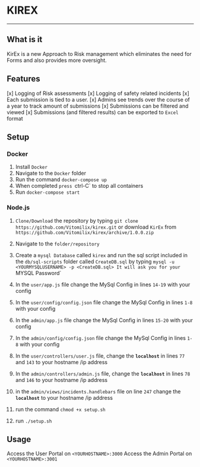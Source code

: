 # KIREX 
---
## What is it

KirEx is a new Approach to Risk management which eliminates the need for Forms and also provides more oversight.

## Features

[x] Logging of Risk assessments
[x] Logging of safety related incidents
[x] Each submission is tied to a user.
[x] Admins see trends over the course of a year to track amount of submissions
[x] Submissions can be filtered and viewed
[x] Submissions (and filtered results) can be exported to `Excel` format

## Setup 
### Docker
1. Install `Docker`
2. Navigate to the `Docker` folder 
3. Run the command `docker-compose up` 
4. When completed `press `ctrl-C` to stop all containers
5. Run `docker-compose start`
### Node.js
1. `Clone/Download` the repository by typing `git clone https://github.com/Vitomilix/kirex.git` or download `KirEx` from `https://github.com/Vitomilix/kirex/archive/1.0.0.zip`
2. Navigate to the `folder/repository`
3. Create a `mysql Database` called `kirex` and run the sql script included in the `db/sql-scripts` folder called `CreateDB.sql` by typing `mysql -u <YOURMYSQLUSERNAME> -p <CreateDB.sql>
It will ask you for your `MYSQL Password` 
5. In the `user/app.js` file change the MySql Config in lines `14-19` with your config
6.  In the `user/config/config.json` file change the MySql Config in lines `1-8` with your config
7.  In the `admin/app.js` file change the MySql Config in lines `15-20` with your config
8.  In the `admin/config/config.json` file change the MySql Config in lines `1-8` with your config
9. In the `user/controllers/user.js` file, change the **`localhost`** in lines `77` and `143` to your hostname /ip address
10. In the `admin/controllers/admin.js` file, change the **`localhost`** in lines `78` and `146` to your hostname /ip address
11. in the `admin/views/incidents.handlebars` file on line `247` change the **`localhost`** to your hostname /ip address

12. run the command `chmod +x setup.sh`
13. run `./setup.sh`

## Usage  

Access the User Portal on `<YOURHOSTNAME>:3000`
Access the Admin Portal on `<YOURHOSTNAME>:3001`